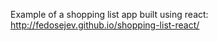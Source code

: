 Example of a shopping list app built using react:
http://fedosejev.github.io/shopping-list-react/





